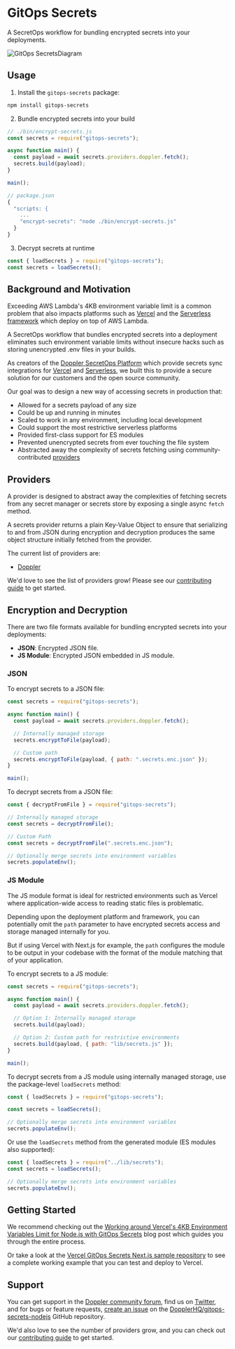 # GitOps Secrets

A SecretOps workflow for bundling encrypted secrets into your deployments.

![GitOps SecretsDiagram](https://user-images.githubusercontent.com/133014/158977309-ce9efc17-ba94-4cb7-a7a4-bdb101a67e6d.jpg)

## Usage

1. Install the `gitops-secrets` package:

```sh
npm install gitops-secrets
```

2. Bundle encrypted secrets into your build

```js
// ./bin/encrypt-secrets.js
const secrets = require("gitops-secrets");

async function main() {
  const payload = await secrets.providers.doppler.fetch();
  secrets.build(payload);
}

main();
```

```js
// package.json
{
  "scripts: {
    ...
    "encrypt-secrets": "node ./bin/encrypt-secrets.js"
  }
}
```

3. Decrypt secrets at runtime

```js
const { loadSecrets } = require("gitops-secrets");
const secrets = loadSecrets();
```

## Background and Motivation

Exceeding AWS Lambda's 4KB environment variable limit is a common problem that also impacts platforms such as [Vercel](https://vercel.com/support/articles/how-do-i-workaround-vercel-s-4-kb-environment-variables-limit) and the [Serverless framework](https://www.serverless.com/framework/docs/providers/aws/guide/variables) which deploy on top of AWS Lambda.

A SecretOps workflow that bundles encrypted secrets into a deployment eliminates such environment variable limits without insecure hacks such as storing unencrypted .env files in your builds.

As creators of the [Doppler SecretOps Platform](https://www.doppler.com/) which provide secrets sync integrations for [Vercel](https://vercel.com/integrations/doppler) and [Serverless](https://docs.doppler.com/docs/enclave-installation-serverless), we built this to provide a secure solution for our customers and the open source community.

Our goal was to design a new way of accessing secrets in production that:

- Allowed for a secrets payload of any size
- Could be up and running in minutes
- Scaled to work in any environment, including local development
- Could support the most restrictive serverless platforms
- Provided first-class support for ES modules
- Prevented unencrypted secrets from ever touching the file system
- Abstracted away the complexity of secrets fetching using community-contributed [providers](./src/providers/)

## Providers

A provider is designed to abstract away the complexities of fetching secrets from any secret manager or secrets store by exposing a single async `fetch` method.

A secrets provider returns a plain Key-Value Object to ensure that serializing to and from JSON during encryption and decryption produces the same object structure initially fetched from the provider.

The current list of providers are:

- [Doppler](./src/providers/doppler.js)

We'd love to see the list of providers grow! Please see our [contributing guide](CONTRIBUTING.md) to get started.

## Encryption and Decryption

There are two file formats available for bundling encrypted secrets into your deployments:

- **JSON**: Encrypted JSON file.
- **JS Module**: Encrypted JSON embedded in JS module.

### JSON

To encrypt secrets to a JSON file:

```js
const secrets = require("gitops-secrets");

async function main() {
  const payload = await secrets.providers.doppler.fetch();

  // Internally managed storage
  secrets.encryptToFile(payload);

  // Custom path
  secrets.encryptToFile(payload, { path: ".secrets.enc.json" });
}

main();
```

To decrypt secrets from a JSON file:

```js
const { decryptFromFile } = require("gitops-secrets");

// Internally managed storage
const secrets = decryptFromFile();

// Custom Path
const secrets = decryptFromFile(".secrets.enc.json");

// Optionally merge secrets into environment variables
secrets.populateEnv();
```

### JS Module

The JS module format is ideal for restricted environments such as Vercel where application-wide access to reading static files is problematic.

Depending upon the deployment platform and framework, you can potentially omit the `path` parameter to have encrypted secrets access and storage managed internally for you.

But if using Vercel with Next.js for example, the `path` configures the module to be output in your codebase with the format of the module matching that of your application.

To encrypt secrets to a JS module:

```js
const secrets = require("gitops-secrets");

async function main() {
  const payload = await secrets.providers.doppler.fetch();

  // Option 1: Internally managed storage
  secrets.build(payload);

  // Option 2: Custom path for restrictive environments
  secrets.build(payload, { path: "lib/secrets.js" });
}

main();
```

To decrypt secrets from a JS module using internally managed storage, use the package-level `loadSecrets` method:

```js
const { loadSecrets } = require("gitops-secrets");

const secrets = loadSecrets();

// Optionally merge secrets into environment variables
secrets.populateEnv();
```

Or use the `loadSecrets` method from the generated module (ES modules also supported):

```js
const { loadSecrets } = require("../lib/secrets");
const secrets = loadSecrets();

// Optionally merge secrets into environment variables
secrets.populateEnv();
```

## Getting Started

We recommend checking out the [Working around Vercel's 4KB Environment Variables Limit for Node.js with GitOps Secrets](https://hashnode.com/preview/623404babef4c71aa6f0d65e) blog post which guides you through the entire process.

Or take a look at the [Vercel GitOps Secrets Next.js sample repository](https://github.com/DopplerUniversity/vercel-gitops-secrets-nextjs) to see a complete working example that you can test and deploy to Vercel.

## Support

You can get support in the [Doppler community forum](https://community.doppler.com/), find us on [Twitter](https://twitter.com/doppler), and for bugs or feature requests, [create an issue](https://github.com/DopplerHQ/gitops-secrets-nodejs/issues) on the [DopplerHQ/gitops-secrets-nodejs](https://github.com/DopplerHQ/gitops-secrets-nodejs) GitHub repository.

We'd also love to see the number of providers grow, and you can check out our [contributing guide](CONTRIBUTING.md) to get started.
